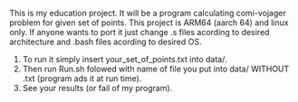 This is my education project. It will be a program calculating comi-vojager problem for given set of points. This project is ARM64 (aarch 64) and linux only. If anyone wants to port it just change .s files acording to desired architecture and .bash files acording to desired OS.

1. To run it simply insert your_set_of_points.txt into data/.
2. Then run Run.sh folowed with name of file you put into data/ WITHOUT .txt (program ads it at run time).
3. See your results (or fail of my program).
